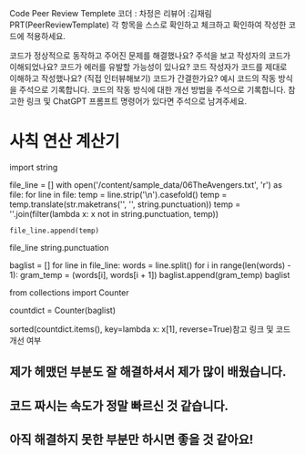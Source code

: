 Code Peer Review Templete
코더 : 차정은
리뷰어 :김재림
PRT(PeerReviewTemplate)
각 항목을 스스로 확인하고 체크하고 확인하여 작성한 코드에 적용하세요.

코드가 정상적으로 동작하고 주어진 문제를 해결했나요?
 주석을 보고 작성자의 코드가 이해되었나요?
 코드가 에러를 유발할 가능성이 있나요?
 코드 작성자가 코드를 제대로 이해하고 작성했나요? (직접 인터뷰해보기)
 코드가 간결한가요?
예시
코드의 작동 방식을 주석으로 기록합니다.
코드의 작동 방식에 대한 개선 방법을 주석으로 기록합니다.
참고한 링크 및 ChatGPT 프롬프트 명령어가 있다면 주석으로 남겨주세요.

# 사칙 연산 계산기

import string

file_line = []
with open('/content/sample_data/06TheAvengers.txt', 'r') as file:
  for line in file:
    temp = line.strip('\n').casefold()
    temp = temp.translate(str.maketrans('', '', string.punctuation))
    temp = ''.join(filter(lambda x: x not in string.punctuation, temp))

    file_line.append(temp)
file_line
string.punctuation

baglist = []
for line in file_line:
  words = line.split()
  for i in range(len(words) - 1):
    gram_temp = (words[i], words[i + 1])
    baglist.append(gram_temp)
baglist


from collections import Counter

countdict = Counter(baglist)

sorted(countdict.items(), key=lambda x: x[1], reverse=True)참고 링크 및 코드 개선 여부
## 제가 헤맸던 부분도 잘 해결하셔서 제가 많이 배웠습니다.
## 코드 짜시는 속도가 정말 빠르신 것 같습니다.
## 아직 해결하지 못한 부분만 하시면 좋을 것 같아요!

